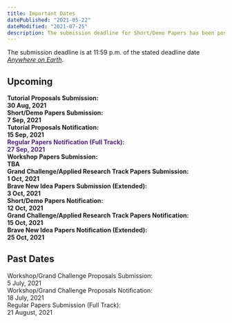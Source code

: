 ```yaml
---
title: Important Dates
datePublished: "2021-05-22"
dateModified: "2021-07-25"
description: The submission deadline for Short/Demo Papers has been postponed.
---
```


The submission deadline is at 11:59 p.m. of the stated deadline date [*Anywhere on Earth*](https://www.timeanddate.com/time/zones/aoe).

## Upcoming

<!-- you can also write HTML codes in markdowns! -->
<div class="pt-3" style="max-width: 700px;">
<!--    <div class="wrapper">
        <div><strong>Workshop/Grand Challenge Proposals Notification:</strong></div><div></div> 
        <div><strong>18 July, 2021</strong></div>
    </div> -->
    <!-- <div class="wrapper">
        <div style="color: #51247a"><strong>Regular Papers Submission (Full/Applied Track):</strong></div><div></div>
        <div style="color: #51247a"><strong>12 Aug, 2021</strong></div>
    </div> -->
    <div class="wrapper">
        <div><strong>Tutorial Proposals Submission:</strong></div><div></div>
        <div><strong>30 Aug, 2021</strong></div>
    </div>
    <div class="wrapper">
        <div><strong>Short/Demo Papers Submission:</strong></div><div></div>
        <div><strong>7 Sep, 2021</strong></div>
    </div>
    <div class="wrapper">
        <div><strong>Tutorial Proposals Notification:</strong></div><div></div>
        <div><strong>15 Sep, 2021</strong></div>
    </div>
    <div class="wrapper">
        <div style="color: #51247a"><strong>Regular Papers Notification (Full Track):</strong></div><div></div>
        <div style="color: #51247a"><strong>27 Sep, 2021</strong></div>
    </div>
    <div class="wrapper">
        <div><strong>Workshop Papers Submission:</strong></div><div></div>
        <div><strong>TBA</strong></div>
    </div>
    <div class="wrapper">
        <div><strong>Grand Challenge/Applied Research Track Papers Submission:</strong></div><div></div>
        <div><strong>1 Oct, 2021</strong></div>
    </div>
    <div class="wrapper">
        <div><strong>Brave New Idea Papers Submission (Extended):</strong></div><div></div>
        <div><strong>3 Oct, 2021</strong></div>
    </div>
    <div class="wrapper">
        <div><strong>Short/Demo Papers Notification:</strong></div><div></div>
        <div><strong>12 Oct, 2021</strong></div>
    </div>
    <div class="wrapper">
        <div><strong>Grand Challenge/Applied Research Track Papers Notification:</strong></div><div></div>
        <div><strong>15 Oct, 2021</strong></div>
    </div>
    <div class="wrapper">
        <div><strong>Brave New Idea Papers Notification (Extended):</strong></div><div></div>
        <div><strong>25 Oct, 2021</strong></div>
    </div>
</div>

## Past Dates
<div class="pt-3 text-gray-600" style="max-width: 700px;">
   <div class="wrapper">
        <!-- extra divs at the end are for the second css grid column -->
        <div>Workshop/Grand Challenge Proposals Submission:</div><div></div> 
        <div>5 July, 2021</strong></div>
   </div>
   <div class="wrapper">
    <div>Workshop/Grand Challenge Proposals Notification:</div><div></div> 
        <div>18 July, 2021</strong></div>
   </div>
   <div class="wrapper">
    <div>Regular Papers Submission (Full Track):</div><div></div> 
        <div>21 August, 2021</strong></div>
